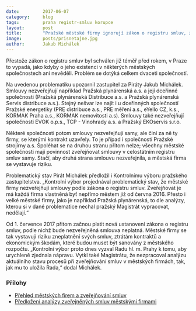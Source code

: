 ```yaml
---
date:         2017-06-07
category:     blog
tags:         praha registr-smluv korupce
layout:       post
title:        "Pražské městské firmy ignorují zákon o registru smluv, zastupitelům se to nelíbí" 
image:        posts/prisnetajne.jpg
author:       Jakub Michálek
---
```


Přestože zákon o registru smluv byl schválen již téměř před rokem, v Praze to vypadá, jako kdyby o jeho existenci v některých městských společnostech ani nevěděli. Problém se dotýká celkem dvaceti společností.

Na uvedenou problematiku upozornil zastupitel za Piráty Jakub Michálek. Smlouvy nezveřejňují například Pražská plynárenská a.s. a její dceřinné společnosti (Pražská plynárenská Distribuce a.s. a Pražská plynárenská Servis distribuce a.s.). Stejný nešvar lze najít i u dceřinných společností Pražské energetiky (PRE distribuce a.s., PRE měření a.s., eYello CZ, k.s., KORMAK Praha a.s., KORMAK nemovitosti a.s). Smlouvy také nezveřejňují společnosti EVOK o.p.s., TCP - Vinohrady a.s. a Pražský EKOservis s.r.o. 

Některé společnosti potom smlouvy nezveřejňují samy, ale činí za ně ty firmy, se kterými kontrakt uzavřely. To je případ i společností Pražské strojírny a.s. Spoléhat se na druhou stranu přitom nelze; všechny městské společnosti mají povinnost zveřejňovat smlouvy v celostátním registru smluv samy. Stačí, aby druhá strana smlouvu nezveřejnila, a městská firma se vystavuje riziku. 

Problematický stav Pirát Michálek předložil i Kontrolnímu výboru pražského zastupitelstva. „Kontrolní výbor projednával problematický stav, že městské firmy nezveřejňují smlouvy podle zákona o registru smluv. Zveřejňovat je má každá firma vlastněná byť nepřímo městem již od června 2016. Přesto i velké městské firmy, jako je například Pražská plynárenská, to dle analýzy, kterou si v dané problematice nechal pražský Magistrát vypracovat, nedělají.“

Od 1. července 2017 přitom začnou platit nová ustanovení zákona o registru smluv, podle nichž bude nezveřejněná smlouva neplatná. Městské firmy se tak vystavují riziku zneplatnění svých smluv, ztrátám kontraktů a ekonomickým škodám, které budou muset být sanovány z městského rozpočtu. „Kontrolní výbor proto dnes vyzval Radu hl. m. Prahy k tomu, aby urychleně zjednala nápravu. Vytkl také Magistrátu, že nezpracoval analýzu aktuálního stavu procesů při zveřejňování smluv v městských firmách, tak, jak mu to uložila Rada,“ dodal Michálek.

### Přílohy

* [Přehled městských firem a zveřejňování smluv](/assets/img/posts/2-dopis.jpg)
* [Předložení analýzy zveřejněných smluv městskými firmami](/assets/img/posts/1-zverejnovane-smlouvy.jpg)
